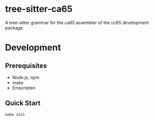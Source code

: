 # tree-sitter-ca65
A tree-sitter grammar for the ca65 assembler of the cc65 development package.

# Development

## Prerequisites

- Node.js, npm
- make
- Emscripten

## Quick Start

```shell
make init
```
